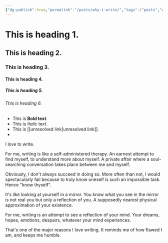 ```yaml
---
{"dg-publish":true,"permalink":"/posts/why-i-write/","tags":["posts","writing","gardenEntry","gardenEntry"],"created":"2023-12-01"}
---
```


# This is heading 1.

## This is heading 2.

### This is heading 3.

#### This is heading 4.

##### This is heading 5.

###### This is heading 6.

- This is **Bold text**.
- This is *Italic* text.
- This is [[unresolved link\|unresolved link]].
- 

I love to write.

For me, writing is like a self-administered therapy. An earnest attempt to find myself, to understand more about myself. A private affair where a soul-searching conversation takes place between me and myself.

Obviously, I don't always succeed in doing so. More often than not, I would spectacularly fail because to truly know oneself is such an impossible task. Hence "know thyself".

It's like looking at yourself in a mirror. You know what you see in the mirror is not real you but only a reflection of you. A supposedly nearest physical approximation of your existence.

For me, writing is an attempt to see a reflection of your mind. Your dreams, hopes, emotions, despairs, whatever your mind experiences.

That's one of the major reasons I love writing. It reminds me of how flawed I am, and keeps me humble.